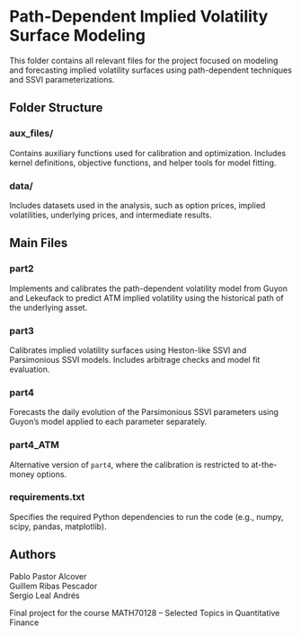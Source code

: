 # Path-Dependent Implied Volatility Surface Modeling

This folder contains all relevant files for the project focused on modeling and forecasting implied volatility surfaces using path-dependent techniques and SSVI parameterizations.

## Folder Structure

### aux_files/
Contains auxiliary functions used for calibration and optimization. Includes kernel definitions, objective functions, and helper tools for model fitting.

### data/
Includes datasets used in the analysis, such as option prices, implied volatilities, underlying prices, and intermediate results.

## Main Files

### part2
Implements and calibrates the path-dependent volatility model from Guyon and Lekeufack to predict ATM implied volatility using the historical path of the underlying asset.

### part3
Calibrates implied volatility surfaces using Heston-like SSVI and Parsimonious SSVI models. Includes arbitrage checks and model fit evaluation.

### part4
Forecasts the daily evolution of the Parsimonious SSVI parameters using Guyon’s model applied to each parameter separately.

### part4_ATM
Alternative version of `part4`, where the calibration is restricted to at-the-money options.

### requirements.txt
Specifies the required Python dependencies to run the code (e.g., numpy, scipy, pandas, matplotlib).

## Authors
Pablo Pastor Alcover  
Guillem Ribas Pescador  
Sergio Leal Andrés

Final project for the course MATH70128 – Selected Topics in Quantitative Finance
